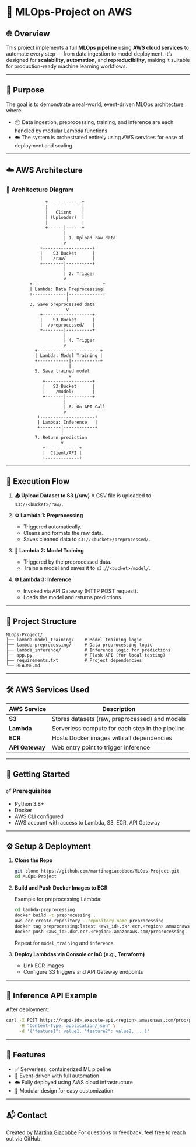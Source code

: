 
# 🚀 MLOps-Project on AWS

## 🌐 Overview

This project implements a full **MLOps pipeline** using **AWS cloud services** to automate every step — from data ingestion to model deployment. It’s designed for **scalability**, **automation**, and **reproducibility**, making it suitable for production-ready machine learning workflows.

---

## 🧠 Purpose

The goal is to demonstrate a real-world, event-driven MLOps architecture where:

* 📦 Data ingestion, preprocessing, training, and inference are each handled by modular Lambda functions
* ☁️ The system is orchestrated entirely using AWS services for ease of deployment and scaling

---

## ☁️ AWS Architecture

### 🔧 Architecture Diagram

```plaintext
               +-------------+
               |             |
               |   Client    |
               | (Uploader)  |
               |             |
               +------|------+
                      |
                      | 1. Upload raw data
                      v
             +-------------------+
             |    S3 Bucket      |
             |    /raw/          |
             +--------|----------+
                      |
                      | 2. Trigger
                      v
         +---------------------------+
         | Lambda: Data Preprocessing|
         +-------------|-------------+
                       |
         3. Save preprocessed data
                       v
             +-------------------+
             |    S3 Bucket      |
             |  /preprocessed/   |
             +--------|----------+
                      |
                      | 4. Trigger
                      v
           +------------------------+
           | Lambda: Model Training |
           +------------|-----------+
                        |
           5. Save trained model
                        v
              +------------------+
              |   S3 Bucket      |
              |    /model/       |
              +-------|----------+
                      |
                      | 6. On API Call
                      v
            +---------------------+
            | Lambda: Inference   |
            +--------|------------+
                     |
           7. Return prediction
                     v
              +-------------+
              |  Client/API |
              +-------------+
```

---

## 🧭 Execution Flow

1. **📥 Upload Dataset to S3 (/raw)**
   A CSV file is uploaded to `s3://<bucket>/raw/`.

2. **⚙️ Lambda 1: Preprocessing**

   * Triggered automatically.
   * Cleans and formats the raw data.
   * Saves cleaned data to `s3://<bucket>/preprocessed/`.

3. **🧠 Lambda 2: Model Training**

   * Triggered by the preprocessed data.
   * Trains a model and saves it to `s3://<bucket>/model/`.

4. **🌐 Lambda 3: Inference**

   * Invoked via API Gateway (HTTP POST request).
   * Loads the model and returns predictions.

---

## 📁 Project Structure

```
MLOps-Project/
├── lambda-model_training/    # Model training logic
├── lambda-preprocessing/     # Data preprocessing logic
├── lambda_inference/         # Inference logic for predictions
├── app.py                    # Flask API (for local testing)
├── requirements.txt          # Project dependencies
└── README.md
```

---

## 🛠️ AWS Services Used

| AWS Service     | Description                                      |
| --------------- | ------------------------------------------------ |
| **S3**          | Stores datasets (raw, preprocessed) and models   |
| **Lambda**      | Serverless compute for each step in the pipeline |
| **ECR**         | Hosts Docker images with all dependencies        |
| **API Gateway** | Web entry point to trigger inference             |

---

## 🚀 Getting Started

### ✅ Prerequisites

* Python 3.8+
* Docker
* AWS CLI configured
* AWS account with access to Lambda, S3, ECR, API Gateway

---

## ⚙️ Setup & Deployment

1. **Clone the Repo**

   ```bash
   git clone https://github.com/martinagiacobbee/MLOps-Project.git
   cd MLOps-Project
   ```

2. **Build and Push Docker Images to ECR**

   Example for preprocessing Lambda:

   ```bash
   cd lambda-preprocessing
   docker build -t preprocessing .
   aws ecr create-repository --repository-name preprocessing
   docker tag preprocessing:latest <aws_id>.dkr.ecr.<region>.amazonaws.com/preprocessing
   docker push <aws_id>.dkr.ecr.<region>.amazonaws.com/preprocessing
   ```

   Repeat for `model_training` and `inference`.

3. **Deploy Lambdas via Console or IaC (e.g., Terraform)**

   * Link ECR images
   * Configure S3 triggers and API Gateway endpoints

---

## 📡 Inference API Example

After deployment:

```bash
curl -X POST https://<api-id>.execute-api.<region>.amazonaws.com/prod/predict \
     -H "Content-Type: application/json" \
     -d '{"feature1": value1, "feature2": value2, ...}'
```

---

## 🌟 Features

* ✅ Serverless, containerized ML pipeline
* 🔄 Event-driven with full automation
* ☁️ Fully deployed using AWS cloud infrastructure
* 🧩 Modular design for easy customization

---

## 📬 Contact

Created by [Martina Giacobbe](https://github.com/martinagiacobbee)
For questions or feedback, feel free to reach out via GitHub.


